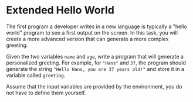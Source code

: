 # Extended Hello World

The first program a developer writes in a new language is typically a "hello world" program to
see a first output on the screen. In this task, you will create a more advanced version that can generate
a more complex greeting.

Given the two variables `name` and `age`, write a program that will generate a personalized greeting. For example,
for `"Hans"` and `37`, the program should generate the string `"Hello Hans, you are 37 years old!"` and store it in a
variable called `greeting`.

Assume that the input variables are provided by the environment, you do not have to define them yourself. 
